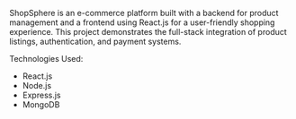 

ShopSphere is an e-commerce platform built with a backend for product management and a frontend using React.js for a user-friendly shopping experience. 
This project demonstrates the full-stack integration of product listings, authentication, and payment systems. 

Technologies Used:
- React.js
- Node.js
- Express.js
- MongoDB
